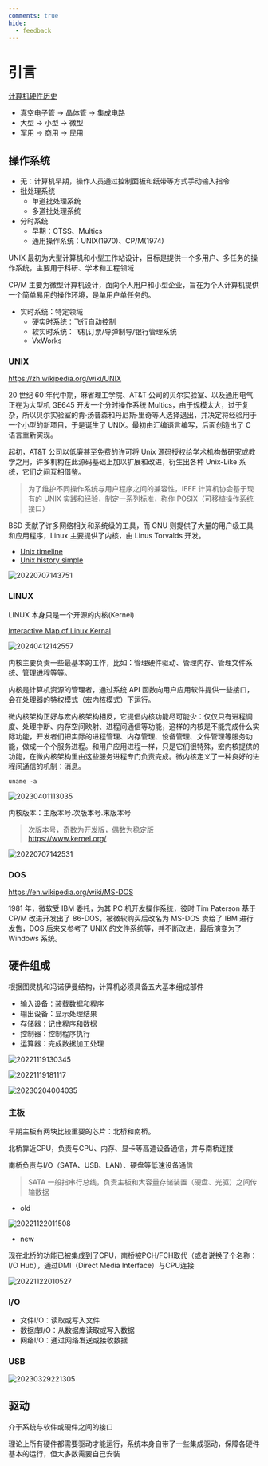 ```yaml
---
comments: true
hide:
  - feedback
---
```


# 引言

[计算机硬件历史](https://en.wikipedia.org/wiki/History_of_computing_hardware)

- 真空电子管 -> 晶体管 -> 集成电路
- 大型 -> 小型 -> 微型
- 军用 -> 商用 -> 民用

## 操作系统

- 无：计算机早期，操作人员通过控制面板和纸带等方式手动输入指令
- 批处理系统
    - 单道批处理系统
    - 多道批处理系统
- 分时系统
    - 早期：CTSS、Multics
    - 通用操作系统：UNIX(1970)、CP/M(1974)

UNIX 最初为大型计算机和小型工作站设计，目标是提供一个多用户、多任务的操作系统，主要用于科研、学术和工程领域

CP/M 主要为微型计算机设计，面向个人用户和小型企业，旨在为个人计算机提供一个简单易用的操作环境，是单用户单任务的。

- 实时系统：特定领域
    - 硬实时系统：飞行自动控制
    - 软实时系统：飞机订票/导弹制导/银行管理系统
    - VxWorks

### UNIX

<https://zh.wikipedia.org/wiki/UNIX>

20 世纪 60 年代中期，麻省理工学院、AT&T 公司的贝尔实验室、以及通用电气正在为大型机 GE645 开发一个分时操作系统 Multics，由于规模太大，过于复杂，所以贝尔实验室的肯·汤普森和丹尼斯·里奇等人选择退出，并决定将经验用于一个小型的新项目，于是诞生了 UNIX。最初由汇编语言编写，后面创造出了 C 语言重新实现。

起初，AT&T 公司以低廉甚至免费的许可将 Unix 源码授权给学术机构做研究或教学之用，许多机构在此源码基础上加以扩展和改进，衍生出各种 Unix-Like 系统，它们之间互相借鉴。

> 为了维护不同操作系统与用户程序之间的兼容性，IEEE 计算机协会基于现有的 UNIX 实践和经验，制定一系列标准，称作 POSIX（可移植操作系统接口）

BSD 贡献了许多网络相关和系统级的工具，而 GNU 则提供了大量的用户级工具和应用程序，Linux 主要提供了内核，由 Linus Torvalds 开发。

- [Unix timeline](https://commons.wikimedia.org/wiki/File:Unix_timeline.en.svg#/media/File:Unix_timeline.en.svg)
- [Unix history simple](https://zh.wikipedia.org/wiki/File:Unix_history-simple.svg)

![20220707143751](http://image.zuoright.com/20220707143751.png)

### LINUX

LINUX 本身只是一个开源的内核(Kernel)

[Interactive Map of Linux Kernal](https://makelinux.github.io/kernel/map/)

![20240412142557](https://image.zuoright.com/20240412142557.png)

内核主要负责一些最基本的工作，比如：管理硬件驱动、管理内存、管理文件系统、管理进程等等。

内核是计算机资源的管理者，通过系统 API 函数向用户应用软件提供一些接口，会在处理器的特权模式（宏内核模式）下运行。

微内核架构正好与宏内核架构相反，它提倡内核功能尽可能少：仅仅只有进程调度、处理中断、内存空间映射、进程间通信等功能，这样的内核是不能完成什么实际功能，开发者们把实际的进程管理、内存管理、设备管理、文件管理等服务功能，做成一个个服务进程。和用户应用进程一样，只是它们很特殊，宏内核提供的功能，在微内核架构里由这些服务进程专门负责完成。微内核定义了一种良好的进程间通信的机制：消息。

`uname -a`

![20230401113035](http://image.zuoright.com/20230401113035.png)

内核版本：主版本号.次版本号.末版本号

> 次版本号，奇数为开发版，偶数为稳定版  
> <https://www.kernel.org/>

![20220707142531](http://image.zuoright.com/20220707142531.png)

### DOS

<https://en.wikipedia.org/wiki/MS-DOS>

1981 年，微软受 IBM 委托，为其 PC 机开发操作系统，彼时 Tim Paterson 基于 CP/M 改进开发出了 86-DOS，被微软购买后改名为 MS-DOS 卖给了 IBM 进行发售，DOS 后来又参考了 UNIX 的文件系统等，并不断改进，最后演变为了 Windows 系统。

## 硬件组成

根据图灵机和冯诺伊曼结构，计算机必须具备五大基本组成部件

- 输入设备：装载数据和程序
- 输出设备：显示处理结果
- 存储器：记住程序和数据
- 控制器：控制程序执行
- 运算器：完成数据加工处理

![20221119130345](http://image.zuoright.com/20221119130345.png)

![20221119181117](http://image.zuoright.com/20221119181117.png)

![20230204004035](http://image.zuoright.com/20230204004035.png)

### 主板

早期主板有两块比较重要的芯片：北桥和南桥。

北桥靠近CPU，负责与CPU、内存、显卡等高速设备通信，并与南桥连接

南桥负责与I/O（SATA、USB、LAN）、硬盘等低速设备通信

> SATA 一般指串行总线，负责主板和大容量存储装置（硬盘、光驱）之间传输数据

- old

![20221122011508](http://image.zuoright.com/20221122011508.png)

- new

现在北桥的功能已被集成到了CPU，南桥被PCH/FCH取代（或者说换了个名称：I/O Hub），通过DMI（Direct Media Interface）与CPU连接

![20221122010527](http://image.zuoright.com/20221122010527.png)

### I/O

- 文件I/O：读取或写入文件
- 数据库I/O：从数据库读取或写入数据
- 网络I/O：通过网络发送或接收数据

### USB

![20230329221305](http://image.zuoright.com/20230329221305.png)

## 驱动

介于系统与软件或硬件之间的接口

理论上所有硬件都需要驱动才能运行，系统本身自带了一些集成驱动，保障各硬件基本的运行，但大多数需要自己安装
